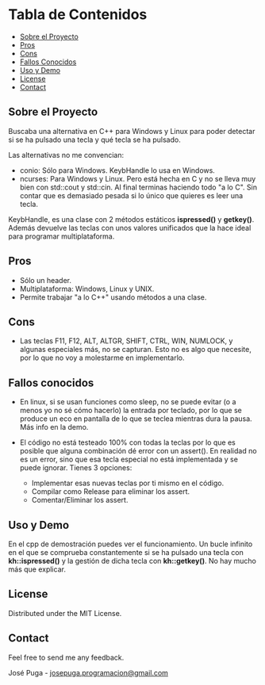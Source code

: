 # Tabla de Contenidos

- [Sobre el Proyecto](#sobre-el-proyecto)
- [Pros](#pros)
- [Cons](#pros)
- [Fallos Conocidos](#fallos-conocidos)
- [Uso y Demo](#uso-y-demo)
- [License](#license)
- [Contact](#contact)

## Sobre el Proyecto

Buscaba una alternativa en C++ para Windows y Linux para poder detectar si se ha pulsado una tecla y qué tecla se ha pulsado.

Las alternativas no me convencian:

- conio: Sólo para Windows. KeybHandle lo usa en Windows.
- ncurses: Para Windows y Linux. Pero está hecha en C y no se lleva muy bien con std::cout y std::cin. Al final terminas haciendo todo "a lo C". Sin contar que es demasiado pesada si lo único que quieres es leer una tecla.

KeybHandle, es una clase con 2 métodos estáticos <strong>ispressed()</strong> y <strong>getkey()</strong>. Además devuelve las teclas con unos valores unificados que la hace ideal para programar multiplataforma.

## Pros

- Sólo un header.
- Multiplataforma: Windows, Linux y UNIX.
- Permite trabajar "a lo C++" usando métodos a una clase.

## Cons

- Las teclas F11, F12, ALT, ALTGR, SHIFT, CTRL, WIN, NUMLOCK, y algunas especiales más, no se capturan. Esto no es algo que necesite, por lo que no voy a molestarme en implementarlo.

## Fallos conocidos

- En linux, si se usan funciones como sleep, no se puede evitar (o a menos yo no sé cómo hacerlo) la entrada por teclado, por lo que se produce un eco en pantalla de lo que se teclea mientras dura la pausa. Más info en la demo.
- El código no está testeado 100% con todas la teclas por lo que es posible que alguna combinación dé error con un assert(). En realidad no es un error, sino que esa tecla especial no está implementada y se puede ignorar. Tienes 3 opciones:
        
    - Implementar esas nuevas teclas por ti mismo en el código.
    - Compilar como Release para eliminar los assert.
    - Comentar/Eliminar los assert.

## Uso y Demo

En el cpp de demostración puedes ver el funcionamiento. Un bucle infinito en el que se comprueba constantemente si se ha pulsado una tecla con <strong>kh::ispressed()</strong> y la gestión de dicha tecla con <strong>kh::getkey()</strong>. No hay mucho más que explicar.

## License

Distributed under the MIT License.

## Contact

Feel free to send me any feedback.

José Puga - josepuga.programacion@gmail.com
